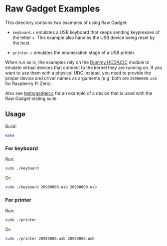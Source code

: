 Raw Gadget Examples
===================

This directory contains two examples of using Raw Gadget:

- `keyboard.c` emulates a USB keyboard that keeps sending keypresses of the letter `x`.
This example also handles the USB device being reset by the host.

- `printer.c` emulates the enumeration stage of a USB printer.

When run as is, the examples rely on the [Dummy HCD/UDC](/dummy_hcd) module to emulate virtual devices that connect to the kernel they are running on.
If you want to use them with a physical UDC instead, you need to provide the proper device and driver names as arguments (e.g. both are `20980000.usb` for Raspberry Pi Zero).

Also see [tests/gadget.c](/tests/gadget.c) for an example of a device that is used with the Raw Gadget testing suite.

## Usage

Build:

``` bash
make
```

### For keyboard

Run:

``` bash
sudo ./keyboard
```

Or:

``` bash
sudo ./keyboard 20980000.usb 20980000.usb
```

### For printer

Run:

``` bash
sudo ./printer
```

Or:

``` bash
sudo ./printer 20980000.usb 20980000.usb
```
